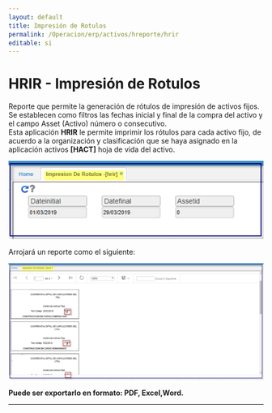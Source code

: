 ```yaml
---
layout: default
title: Impresión de Rotulos
permalink: /Operacion/erp/activos/hreporte/hrir
editable: si
---
```


# HRIR - Impresión de Rotulos

Reporte que permite la generación de rótulos de impresión de activos fijos.  
Se establecen como filtros las fechas inicial y final de la compra del activo y el campo Asset (Activo) número o consecutivo.  
Esta aplicación **HRIR** le permite imprimir los rótulos para cada activo fijo, de acuerdo a la organización y clasificación que se haya asignado en la aplicación activos **[HACT]** hoja de vida del activo.  


![](hrir1.png)  

Arrojará un reporte como el siguiente:  

![](hrir2.png)  

**Puede ser exportarlo en formato: PDF, Excel,Word.**  

********